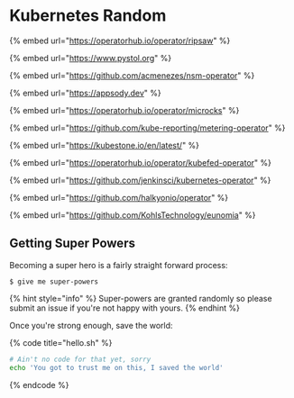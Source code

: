 # Kubernetes Random

{% embed url="https://operatorhub.io/operator/ripsaw" %}

{% embed url="https://www.pystol.org" %}

{% embed url="https://github.com/acmenezes/nsm-operator" %}

{% embed url="https://appsody.dev" %}

{% embed url="https://operatorhub.io/operator/microcks" %}

{% embed url="https://github.com/kube-reporting/metering-operator" %}

{% embed url="https://kubestone.io/en/latest/" %}

{% embed url="https://operatorhub.io/operator/kubefed-operator" %}

{% embed url="https://github.com/jenkinsci/kubernetes-operator" %}

{% embed url="https://github.com/halkyonio/operator" %}

{% embed url="https://github.com/KohlsTechnology/eunomia" %}



## Getting Super Powers

Becoming a super hero is a fairly straight forward process:

```
$ give me super-powers
```

{% hint style="info" %}
 Super-powers are granted randomly so please submit an issue if you're not happy with yours.
{% endhint %}

Once you're strong enough, save the world:

{% code title="hello.sh" %}
```bash
# Ain't no code for that yet, sorry
echo 'You got to trust me on this, I saved the world'
```
{% endcode %}



